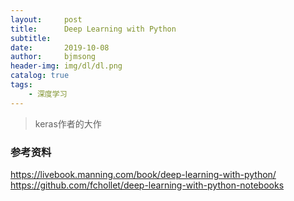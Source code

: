 ```yaml
---
layout:     post
title:      Deep Learning with Python
subtitle:   
date:       2019-10-08
author:     bjmsong
header-img: img/dl/dl.png
catalog: true
tags:
    - 深度学习
---
```

>keras作者的大作



### 参考资料
https://livebook.manning.com/book/deep-learning-with-python/
https://github.com/fchollet/deep-learning-with-python-notebooks
